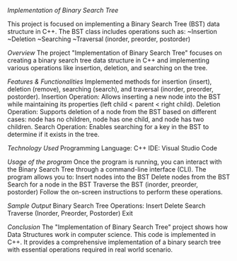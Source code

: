 *Implementation of Binary Search Tree*

This project is focused on implementing a Binary Search Tree (BST) data structure in C++. The BST class includes operations such as:
~Insertion
~Deletion
~Searching
~Traversal (inorder, preorder, postorder)

*Overview*
The project "Implementation of Binary Search Tree" focuses on creating a binary search tree data structure in C++ and implementing various operations like insertion, deletion, and searching on the tree.

*Features & Functionalities*
Implemented methods for insertion (insert), deletion (remove), searching (search), and traversal (inorder, preorder, postorder).
Insertion Operation: Allows inserting a new node into the BST while maintaining its properties (left child < parent < right child).
Deletion Operation: Supports deletion of a node from the BST based on different cases: node has no children, node has one child, and node has two children.
Search Operation: Enables searching for a key in the BST to determine if it exists in the tree.

*Technology Used*
Programming Language: C++
IDE: Visual Studio Code

*Usage of the program*
Once the program is running, you can interact with the Binary Search Tree through a command-line interface (CLI). The program allows you to:
Insert nodes into the BST
Delete nodes from the BST
Search for a node in the BST
Traverse the BST (inorder, preorder, postorder)
Follow the on-screen instructions to perform these operations.

*Sample Output*
Binary Search Tree Operations:
Insert
Delete
Search
Traverse (Inorder, Preorder, Postorder)
Exit

*Conclusion*
The "Implementation of Binary Search Tree" project shows how Data Structures work in computer science. This code is implemented in C++. It provides a comprehensive implementation of a binary search tree with essential operations required in real world scenario.
